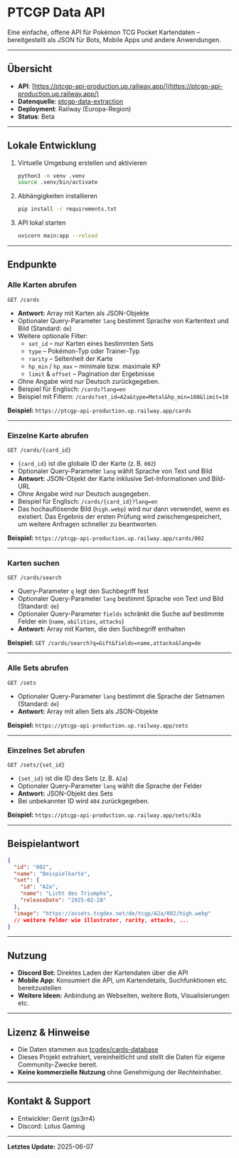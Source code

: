 # PTCGP Data API

Eine einfache, offene API für Pokémon TCG Pocket Kartendaten – bereitgestellt als JSON für Bots, Mobile Apps und andere Anwendungen.

---

## Übersicht

- **API**: [https://ptcgp-api-production.up.railway.app/](https://ptcgp-api-production.up.railway.app/)
- **Datenquelle**: [ptcgp-data-extraction](https://github.com/gs3rr4/ptcgp-data-extraction)
- **Deployment**: Railway (Europa-Region)
- **Status**: Beta

---
## Lokale Entwicklung

1. Virtuelle Umgebung erstellen und aktivieren
   ```bash
   python3 -m venv .venv
   source .venv/bin/activate
   ```
2. Abhängigkeiten installieren
   ```bash
   pip install -r requirements.txt
   ```
3. API lokal starten
   ```bash
   uvicorn main:app --reload
   ```

---
## Endpunkte

### Alle Karten abrufen

`GET /cards`

- **Antwort:** Array mit Karten als JSON-Objekte
- Optionaler Query-Parameter `lang` bestimmt Sprache von Kartentext und Bild (Standard: `de`)
- Weitere optionale Filter:
  - `set_id` – nur Karten eines bestimmten Sets
  - `type` – Pokémon-Typ oder Trainer-Typ
  - `rarity` – Seltenheit der Karte
  - `hp_min` / `hp_max` – minimale bzw. maximale KP
  - `limit` & `offset` – Pagination der Ergebnisse
- Ohne Angabe wird nur Deutsch zurückgegeben.
- Beispiel für Englisch: `/cards?lang=en`
- Beispiel mit Filtern: `/cards?set_id=A2a&type=Metal&hp_min=100&limit=10`

**Beispiel:**
`https://ptcgp-api-production.up.railway.app/cards`

---

### Einzelne Karte abrufen

`GET /cards/{card_id}`

- `{card_id}` ist die globale ID der Karte (z. B. `002`)
- Optionaler Query-Parameter `lang` wählt Sprache von Text und Bild
- **Antwort:** JSON-Objekt der Karte inklusive Set-Informationen und Bild-URL
- Ohne Angabe wird nur Deutsch ausgegeben.
- Beispiel für Englisch: `/cards/{card_id}?lang=en`
- Das hochauflösende Bild (`high.webp`) wird nur dann verwendet, wenn es existiert.
  Das Ergebnis der ersten Prüfung wird zwischengespeichert, um weitere Anfragen
  schneller zu beantworten.

**Beispiel:**
`https://ptcgp-api-production.up.railway.app/cards/002`

---

### Karten suchen

`GET /cards/search`

- Query-Parameter `q` legt den Suchbegriff fest
- Optionaler Query-Parameter `lang` bestimmt Sprache von Text und Bild (Standard: `de`)
- Optionaler Query-Parameter `fields` schränkt die Suche auf bestimmte Felder ein (`name`, `abilities`, `attacks`)
- **Antwort:** Array mit Karten, die den Suchbegriff enthalten

**Beispiel:**
`GET /cards/search?q=Gift&fields=name,attacks&lang=de`

---

### Alle Sets abrufen

`GET /sets`

- Optionaler Query-Parameter `lang` bestimmt die Sprache der Setnamen (Standard: `de`)
- **Antwort:** Array mit allen Sets als JSON-Objekte

**Beispiel:**
`https://ptcgp-api-production.up.railway.app/sets`

---

### Einzelnes Set abrufen

`GET /sets/{set_id}`

- `{set_id}` ist die ID des Sets (z. B. `A2a`)
- Optionaler Query-Parameter `lang` wählt die Sprache der Felder
- **Antwort:** JSON-Objekt des Sets
- Bei unbekannter ID wird `404` zurückgegeben.

**Beispiel:**
`https://ptcgp-api-production.up.railway.app/sets/A2a`

---

## Beispielantwort


```json
{
  "id": "002",
  "name": "Beispielkarte",
  "set": {
    "id": "A2a",
    "name": "Licht des Triumphs",
    "releaseDate": "2025-02-28"
  },
  "image": "https://assets.tcgdex.net/de/tcgp/A2a/002/high.webp"
  // weitere Felder wie illustrator, rarity, attacks, ...
}
```
---

## Nutzung

- **Discord Bot:** Direktes Laden der Kartendaten über die API
- **Mobile App:** Konsumiert die API, um Kartendetails, Suchfunktionen etc. bereitzustellen
- **Weitere Ideen:** Anbindung an Webseiten, weitere Bots, Visualisierungen etc.

---

## Lizenz & Hinweise

- Die Daten stammen aus [tcgdex/cards-database](https://github.com/tcgdex/cards-database)
- Dieses Projekt extrahiert, vereinheitlicht und stellt die Daten für eigene Community-Zwecke bereit.
- **Keine kommerzielle Nutzung** ohne Genehmigung der Rechteinhaber.

---

## Kontakt & Support

- Entwickler: Gerrit (gs3rr4)
- Discord: Lotus Gaming

---

**Letztes Update:** 2025-06-07

